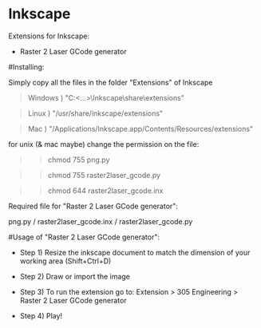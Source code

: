 # Inkscape
Extensions for Inkscape:

 - Raster 2 Laser GCode generator

#Installing:

Simply copy all the files in the folder "Extensions" of Inkscape

>Windows ) "C:\<...>\Inkscape\share\extensions"

>Linux ) "/usr/share/inkscape/extensions"

>Mac ) "/Applications/Inkscape.app/Contents/Resources/extensions"


for unix (& mac maybe) change the permission on the file:
>>chmod 755 png.py

>>chmod 755 raster2laser_gcode.py

>>chmod 644 raster2laser_gcode.inx

Required file for "Raster 2 Laser GCode generator":

png.py / raster2laser_gcode.inx / raster2laser_gcode.py

#Usage of "Raster 2 Laser GCode generator":

- Step 1) Resize the inkscape document to match the dimension of your working area (Shift+Ctrl+D)

- Step 2) Draw or import the image

- Step 3) To run the extension go to: Extension > 305 Engineering > Raster 2 Laser GCode generator

- Step 4) Play!
